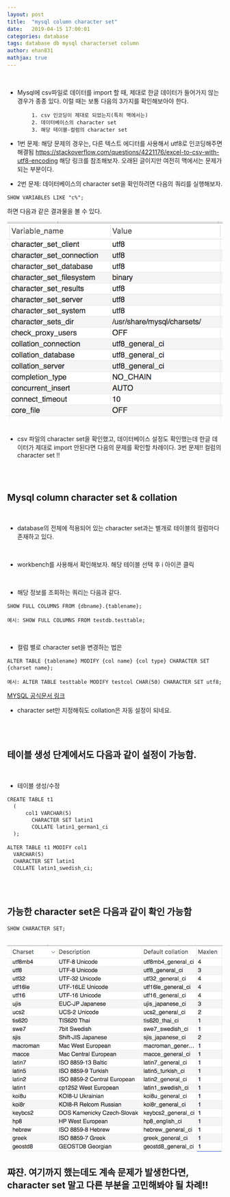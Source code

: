 ```yaml
---
layout: post
title:  "mysql column character set"
date:   2019-04-15 17:00:01
categories: database
tags: database db mysql characterset column
author: ehan831
mathjax: true
---
```


<br>

* Mysql에 csv파일로 데이터를 import 할 때, 제대로 한글 데이터가 들어가지 않는 경우가 종종 있다.
이럴 때는 보통 다음의 3가지를 확인해보아야 한다.
```
        1. csv 인코딩이 제대로 되었는지(특히 맥에서는)
        2. 데이터베이스의 character set
        3. 해당 테이블-컬럼의 character set
```


* 1번 문제: 해당 문제의 경우는, 다른 텍스트 에디터를 사용해서 utf8로 인코딩해주면 해결됨
https://stackoverflow.com/questions/4221176/excel-to-csv-with-utf8-encoding
해당 링크를 참조해보자. 오래된 글이지만 여전히 맥에서는 문제가 되는 부분이다.

* 2번 문제: 데이터베이스의 character set을 확인하려면 다음의 쿼리를 실행해보자.

```
SHOW VARIABLES LIKE "c%";
```

하면 다음과 같은 결과물을 볼 수 있다.

<img src="https://github.com/ehan831/ehan831.github.io/blob/master/assets/img/2019_04/cs5.png?raw=true" weight="30%">
<br>
<br>


* csv 파일의 character set을 확인했고, 데이터베이스 설정도 확인했는데 한글 데이터가 제대로 import 안된다면 다음의 문제를 확인할 차례이다. 3번 문제!! 컬럼의 character set !!
<br>
<br>


## Mysql column character set & collation
<br>

* database의 전체에 적용되어 있는 character set과는 별개로 테이블의 컬럼마다 존재하고 있다.
<br>

* workbench를 사용해서 확인해보자. 해당 테이블 선택 후 i 아이콘 클릭
<br>

* 해당 정보를 조회하는 쿼리는 다음과 같다.

```
SHOW FULL COLUMNS FROM {dbname}.{tablename};

예시: SHOW FULL COLUMNS FROM testdb.testtable;
```
<br>

* 컬럼 별로 character set을 변경하는 법은

```
ALTER TABLE {tablename} MODIFY {col name} {col type} CHARACTER SET {charset name};

예시: ALTER TABLE testtable MODIFY testcol CHAR(50) CHARACTER SET utf8;
```
[MYSQL 공식문서 링크](https://dev.mysql.com/doc/mysql-g11n-excerpt/5.7/en/charset-conversion.html)
<br>


* character set만 지정해줘도 collation은 자동 설정이 되네요.
<br>
<br>

## 테이블 생성 단계에서도 다음과 같이 설정이 가능함.
<br>

* 테이블 생성/수정

```
CREATE TABLE t1
  (
      col1 VARCHAR(5)
        CHARACTER SET latin1
        COLLATE latin1_german1_ci
  );

ALTER TABLE t1 MODIFY col1
  VARCHAR(5)
  CHARACTER SET latin1
  COLLATE latin1_swedish_ci;
```
<br>
<br>

## 가능한 character set은 다음과 같이 확인 가능함

```
SHOW CHARACTER SET;
```
<br>

<img src="https://github.com/ehan831/ehan831.github.io/blob/master/assets/img/2019_04/cs3.png?raw=true">

## 쨔쟌. 여기까지 했는데도 계속 문제가 발생한다면, character set 말고 다른 부분을 고민해봐야 될 차례!!
